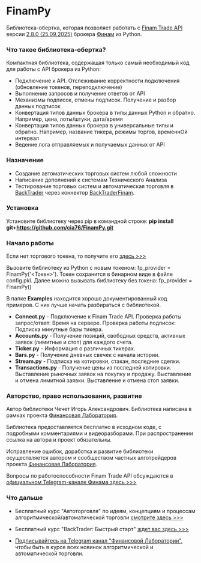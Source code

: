 # FinamPy
Библиотека-обертка, которая позволяет работать с [Finam Trade API](https://tradeapi.finam.ru) версии [2.8.0 (25.09.2025)](https://tradeapi.finam.ru/docs/versions/#версия-280-25092025) брокера [Финам](https://www.finam.ru/) из Python.

### Что такое библиотека-обертка?
Компактная библиотека, содержащая только самый необходимый код для работы с API брокера из Python:
- Подключение к API. Отслеживание корректности подключения (обновление токенов, переподключение)
- Выполнение запросов и получение ответов от API
- Механизмы подписок, отмены подписок. Получение и разбор данных подписок
- Конвертация типов данных брокера в типы данных Python и обратно. Например, цена, лоты/штуки, дата/время
- Конвертация типов данных брокера в универсальные типы и обратно. Например, название тикера, режимы торгов, временнОй интервал
- Ведение лога отправляемых и получаемых данных от API

### Назначение
 - Создание автоматических торговых систем любой сложности
 - Написание дополнений к системам Технического Анализа
 - Тестирование торговых систем и автоматическая торговля в [BackTrader](https://www.backtrader.com/) через коннектор [BackTraderFinam](https://github.com/cia76/BackTraderFinam).

### Установка
Установите библиотеку через pip в командной строке: **pip install git+https://github.com/cia76/FinamPy.git** 

### Начало работы
Если нет торгового токена, то получите его [здесь >>>](https://tradeapi.finam.ru/docs/tokens/)

Вызовите библиотеку из Python с новым токеном: fp_provider = FinamPy('<Токен>'). Токен сохранится в бинарном виде в файле config.pkl. Далее можно вызывать библиотеку без токена: fp_provider = FinamPy()

В папке **Examples** находится хорошо документированный код примеров. С них лучше начать разбираться с библиотекой.

- **Connect.py** - Подключение к Finam Trade API. Проверка работы запрос/ответ: Время на сервере. Проверка работы подписок: Подписка минутные бары тикера.
- **Accounts.py** - Получение позиций, свободных средств, активных заявок (лимитные и стоп) для каждого счета.
- **Ticker.py** - Информация о различных тикерах.
- **Bars.py** - Получение дневных свечек с начала истории.
- **Stream.py** - Подписка на котировки, стакан, последние сделки.
- **Transactions.py** - Получение цены из последней котировки. Выставление рыночных заявок на покупку и продажу. Выставление и отмена лимитной заявки. Выставление и отмена стоп заявки.

### Авторство, право использования, развитие
Автор библиотеки Чечет Игорь Александрович. Библиотека написана в рамках проекта [Финансовая Лаборатория](https://finlab.vip/).

Библиотека предоставляется бесплатно в исходном коде, с подробными комментариями и видеоразборами. При распространении ссылка на автора и проект обязательны.

Исправление ошибок, доработка и развитие библиотеки осуществляется автором и сообществом частных алготрейдеров проекта [Финансовая Лаборатория](https://finlab.vip/).

Вопросы по работоспособности Finam Trade API обсуждаются в [официальном Telegram-канале Финама здесь >>>](https://t.me/finam_trade_api)

### Что дальше
- Бесплатный курс "Автоторговля" по идеям, концепциям и процессам алгоритмической/автоматической торговли [смотрите здесь >>>](https://finlab.vip/wpm-category/autotrading2021/)


- Бесплатный курс "BackTrader: Быстрый старт" [ждет вас здесь >>>](https://finlab.vip/wpm-category/btquickstart/)


- [Подписывайтесь на Telegram канал "Финансовой Лаборатории",](https://t.me/finlabvip) чтобы быть в курсе всех новинок алгоритмической и автоматической торговли.
